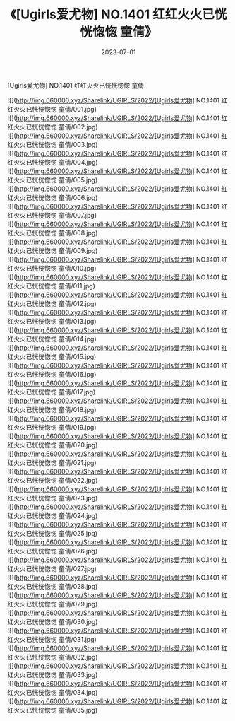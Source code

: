 ﻿---
layout: post
title:  《[Ugirls爱尤物] NO.1401 红红火火已恍恍惚惚 童倩》
date:   2023-07-01
img: http://img.660000.xyz/Sharelink/UGIRLS/2022/[Ugirls爱尤物] NO.1401 红红火火已恍恍惚惚 童倩/000.jpg
categories: [美女, 清纯, 唯美]
---

[Ugirls爱尤物] NO.1401 红红火火已恍恍惚惚 童倩

 ![](http://img.660000.xyz/Sharelink/UGIRLS/2022/[Ugirls爱尤物] NO.1401 红红火火已恍恍惚惚 童倩/001.jpg) <br>![](http://img.660000.xyz/Sharelink/UGIRLS/2022/[Ugirls爱尤物] NO.1401 红红火火已恍恍惚惚 童倩/002.jpg) <br>![](http://img.660000.xyz/Sharelink/UGIRLS/2022/[Ugirls爱尤物] NO.1401 红红火火已恍恍惚惚 童倩/003.jpg) <br>![](http://img.660000.xyz/Sharelink/UGIRLS/2022/[Ugirls爱尤物] NO.1401 红红火火已恍恍惚惚 童倩/004.jpg) <br>![](http://img.660000.xyz/Sharelink/UGIRLS/2022/[Ugirls爱尤物] NO.1401 红红火火已恍恍惚惚 童倩/005.jpg) <br>![](http://img.660000.xyz/Sharelink/UGIRLS/2022/[Ugirls爱尤物] NO.1401 红红火火已恍恍惚惚 童倩/006.jpg) <br>![](http://img.660000.xyz/Sharelink/UGIRLS/2022/[Ugirls爱尤物] NO.1401 红红火火已恍恍惚惚 童倩/007.jpg) <br>![](http://img.660000.xyz/Sharelink/UGIRLS/2022/[Ugirls爱尤物] NO.1401 红红火火已恍恍惚惚 童倩/008.jpg) <br>![](http://img.660000.xyz/Sharelink/UGIRLS/2022/[Ugirls爱尤物] NO.1401 红红火火已恍恍惚惚 童倩/009.jpg) <br>![](http://img.660000.xyz/Sharelink/UGIRLS/2022/[Ugirls爱尤物] NO.1401 红红火火已恍恍惚惚 童倩/010.jpg) <br>![](http://img.660000.xyz/Sharelink/UGIRLS/2022/[Ugirls爱尤物] NO.1401 红红火火已恍恍惚惚 童倩/011.jpg) <br>![](http://img.660000.xyz/Sharelink/UGIRLS/2022/[Ugirls爱尤物] NO.1401 红红火火已恍恍惚惚 童倩/012.jpg) <br>![](http://img.660000.xyz/Sharelink/UGIRLS/2022/[Ugirls爱尤物] NO.1401 红红火火已恍恍惚惚 童倩/013.jpg) <br>![](http://img.660000.xyz/Sharelink/UGIRLS/2022/[Ugirls爱尤物] NO.1401 红红火火已恍恍惚惚 童倩/014.jpg) <br>![](http://img.660000.xyz/Sharelink/UGIRLS/2022/[Ugirls爱尤物] NO.1401 红红火火已恍恍惚惚 童倩/015.jpg) <br>![](http://img.660000.xyz/Sharelink/UGIRLS/2022/[Ugirls爱尤物] NO.1401 红红火火已恍恍惚惚 童倩/016.jpg) <br>![](http://img.660000.xyz/Sharelink/UGIRLS/2022/[Ugirls爱尤物] NO.1401 红红火火已恍恍惚惚 童倩/017.jpg) <br>![](http://img.660000.xyz/Sharelink/UGIRLS/2022/[Ugirls爱尤物] NO.1401 红红火火已恍恍惚惚 童倩/018.jpg) <br>![](http://img.660000.xyz/Sharelink/UGIRLS/2022/[Ugirls爱尤物] NO.1401 红红火火已恍恍惚惚 童倩/019.jpg) <br>![](http://img.660000.xyz/Sharelink/UGIRLS/2022/[Ugirls爱尤物] NO.1401 红红火火已恍恍惚惚 童倩/020.jpg) <br>![](http://img.660000.xyz/Sharelink/UGIRLS/2022/[Ugirls爱尤物] NO.1401 红红火火已恍恍惚惚 童倩/021.jpg) <br>![](http://img.660000.xyz/Sharelink/UGIRLS/2022/[Ugirls爱尤物] NO.1401 红红火火已恍恍惚惚 童倩/022.jpg) <br>![](http://img.660000.xyz/Sharelink/UGIRLS/2022/[Ugirls爱尤物] NO.1401 红红火火已恍恍惚惚 童倩/023.jpg) <br>![](http://img.660000.xyz/Sharelink/UGIRLS/2022/[Ugirls爱尤物] NO.1401 红红火火已恍恍惚惚 童倩/024.jpg) <br>![](http://img.660000.xyz/Sharelink/UGIRLS/2022/[Ugirls爱尤物] NO.1401 红红火火已恍恍惚惚 童倩/025.jpg) <br>![](http://img.660000.xyz/Sharelink/UGIRLS/2022/[Ugirls爱尤物] NO.1401 红红火火已恍恍惚惚 童倩/026.jpg) <br>![](http://img.660000.xyz/Sharelink/UGIRLS/2022/[Ugirls爱尤物] NO.1401 红红火火已恍恍惚惚 童倩/027.jpg) <br>![](http://img.660000.xyz/Sharelink/UGIRLS/2022/[Ugirls爱尤物] NO.1401 红红火火已恍恍惚惚 童倩/028.jpg) <br>![](http://img.660000.xyz/Sharelink/UGIRLS/2022/[Ugirls爱尤物] NO.1401 红红火火已恍恍惚惚 童倩/029.jpg) <br>![](http://img.660000.xyz/Sharelink/UGIRLS/2022/[Ugirls爱尤物] NO.1401 红红火火已恍恍惚惚 童倩/030.jpg) <br>![](http://img.660000.xyz/Sharelink/UGIRLS/2022/[Ugirls爱尤物] NO.1401 红红火火已恍恍惚惚 童倩/031.jpg) <br>![](http://img.660000.xyz/Sharelink/UGIRLS/2022/[Ugirls爱尤物] NO.1401 红红火火已恍恍惚惚 童倩/032.jpg) <br>![](http://img.660000.xyz/Sharelink/UGIRLS/2022/[Ugirls爱尤物] NO.1401 红红火火已恍恍惚惚 童倩/033.jpg) <br>![](http://img.660000.xyz/Sharelink/UGIRLS/2022/[Ugirls爱尤物] NO.1401 红红火火已恍恍惚惚 童倩/034.jpg) <br>![](http://img.660000.xyz/Sharelink/UGIRLS/2022/[Ugirls爱尤物] NO.1401 红红火火已恍恍惚惚 童倩/035.jpg) <br>